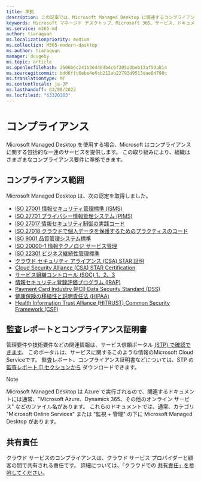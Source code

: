 ```yaml
---
title: 準拠
description: この記事では、Microsoft Managed Desktop に関連するコンプライアンス基準の一覧を示します。
keywords: Microsoft マネージド デスクトップ、Microsoft 365、サービス、ドキュメント
ms.service: m365-md
author: tiaraquan
ms.localizationpriority: medium
ms.collection: M365-modern-desktop
ms.author: tiaraquan
manager: dougeby
ms.topic: article
ms.openlocfilehash: 2606b6c241b364464b4c6f205a3beb13af50a814
ms.sourcegitcommit: bdd6ffc6ebe4e6cb212ab22793d9513dae6d798c
ms.translationtype: MT
ms.contentlocale: ja-JP
ms.lasthandoff: 03/08/2022
ms.locfileid: "63320383"
---
```

# <a name="compliance"></a>コンプライアンス

Microsoft Managed Desktop を使用する場合、Microsoft はコンプライアンスに関する包括的な一連のサービスを提供します。 この取り組みにより、組織はさまざまなコンプライアンス要件に準拠できます。

## <a name="compliance-coverage"></a>コンプライアンス範囲

Microsoft Managed Desktop は、次の認定を取得しました。

- [ISO 27001 情報セキュリティ管理標準 (ISMS)](/compliance/regulatory/offering-ISO-27001)
- [ISO 27701 プライバシー情報管理システム (PIMS)](/compliance/regulatory/offering-iso-27701)
- [ISO 27017 情報セキュリティ制御の実践コード](/compliance/regulatory/offering-ISO-27017)
- [ISO 27018 クラウドで個人データを保護するためのプラクティスのコード](/compliance/regulatory/offering-ISO-27018)
- [ISO 9001 品質管理システム標準](/compliance/regulatory/offering-ISO-9001)
- [ISO 20000-1 情報テクノロジ サービス管理](/compliance/regulatory/offering-ISO-20000-1-2011)
- [ISO 22301 ビジネス継続性管理標準](/compliance/regulatory/offering-ISO-22301)
- [クラウド セキュリティ アライアンス (CSA) STAR 証明](/compliance/regulatory/offering-CSA-STAR-Attestation)
- [Cloud Security Alliance (CSA) STAR Certification](/compliance/regulatory/offering-CSA-Star-Certification)
- [サービス組織コントロール (SOC) 1、2、3](/compliance/regulatory/offering-SOC)
- [情報セキュリティ登録評価プログラム (IRAP)](/compliance/regulatory/offering-ccsl-irap-australia)
- [Payment Card Industry (PCI) Data Security Standard (DSS)](/compliance/regulatory/offering-PCI-DSS)
- [健康保険の移植性と説明責任法 (HIPAA)](/compliance/regulatory/offering-hipaa-hitech)
- [Health Information Trust Alliance (HITRUST) Common Security Framework (CSF)](/compliance/regulatory/offering-hitrust)

## <a name="auditor-reports-and-compliance-certificates"></a>監査レポートとコンプライアンス証明書

管理要件や技術要件などの関連情報は、サービス信頼ポータル [(STP) で確認できます](https://servicetrust.microsoft.com/)。 このポータルは、サービスに関するこのような情報のMicrosoft Cloud Serviceです。 監査レポート、コンプライアンス証明書などについては、STP の [監査レポート [] セクションから](https://servicetrust.microsoft.com/ViewPage/MSComplianceGuide) ダウンロードできます。

> [!NOTE]
> Microsoft Managed Desktop は Azure で実行されるので、関連するドキュメントには通常、"Microsoft Azure、Dynamics 365、その他のオンライン サービス" などのファイル名があります。 これらのドキュメントでは、通常、カテゴリ "Microsoft Online Services" または "監視 + 管理" の下に Microsoft Managed Desktop があります。

## <a name="shared-responsibility"></a>共有責任

クラウド サービスのコンプライアンスは、クラウド サービス プロバイダーと顧客の間で共有される責任です。 詳細については、「クラウドでの [共有責任」を参照してください](/azure/security/fundamentals/shared-responsibility)。
